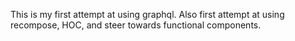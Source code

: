 This is my first attempt at using graphql. Also first attempt at using recompose, HOC, and steer towards functional components.
